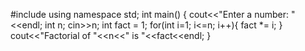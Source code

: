 #include<iostream>
using namespace std;
int main()
{
	cout<<"Enter a number:  "<<endl;
	int n;
	cin>>n;
	int fact = 1;
	for(int i=1; i<=n; i++){
		fact *= i;
	}
	cout<<"Factorial of "<<n<<" is "<<fact<<endl;
}
